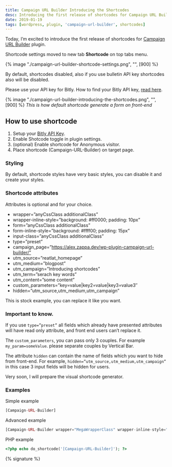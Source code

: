 ```yaml
---
title: Campaign URL Builder Introducing the Shortcodes
desc: Introducing the first release of shortcodes for Campaign URL Builder plugin. Shortcodes can be customized with various attributes and can generate forms on the front-end. Bitly API key is required. Shortcodes can be styled and have optional parameters. Examples provided for simple, advanced, and PHP usage.
date: 2019-01-19
tags: [wordpress, plugin, 'campaign-url-builder', shortcodes]
---
```


Today, I’m excited to introduce the first release of shortcodes
for [Campaign URL Builder](/blog/wp-plugin-campaign-url-builder/) plugin.

Shortcode settings moved to new tab **Shortcode** on top tabs menu.

{% image "./campaign-url-builder-shortcode-settings.png", "", [900] %}

By default, shortcodes disabled, also if you use bulletin API key shortcodes also will be disabled.

Please use your API key for Bitly. How to find your Bitly API key, [read here](/blog/how-do-i-find-my-bitly-oauth-access-token/).

{% image "./campaign-url-builder-introducing-the-shortcodes.png", "", [900] %}
*This is how default shortcode generate a form on front-end*

## How to use shortcode

1. Setup your [Bitly API Key](/blog/how-do-i-find-my-bitly-oauth-access-token/).
2. Enable Shotcode toggle in plugin settings.
3. (optional) Enable shortcode for Anonymous visitor.
4. Place shortcode (Campaign-URL-Builder) on target page.

### Styling

By default, shortcode styles have very basic styles, you can disable it and create your styles.

### Shortcode attributes

Attributes is optional and for your choice.

- wrapper=”anyCssClass additionalClass”
- wrapper-inline-style=”background: #ff0000; padding: 10px”
- form=”anyCssClass additionalClass”
- form-inline-style=”background: #ffff00; padding: 15px”
- input-class=”anyCssClass additionalClass”
- type=”preset”
- campaign_page=”https://alex.zappa.dev/wp-plugin-campaign-url-builder/”
- utm_source=”reatlat_homepage”
- utm_medium=”blogpost”
- utm_campaign=”Introducing shortcodes”
- utm_term=”serach key words”
- utm_content=”some content”
- custom_parameters=”key=value|key2=value|key3=value3″
- hidden=”utm_source,utm_medium,utm_campaign”

This is stock example, you can replace it like you want.

### Important to know.

If you use `type=”preset”` all fields which already have presented attributes will have read only attribute, and front end users can’t replace it.

The `custom_parameters`, you can pass only 3 couples. For example `my_param=someValue`. please separate couples by Vertical Bar.

The attribute `hidden` can contain the name of fields which you want to hide from front-end. For example, `hidden=”utm_source,utm_medium,utm_campaign”` in this case 3 input fields will be hidden for users.

Very soon, I will prepare the visual shortcode generator.

### Examples

Simple example

```php
[Campaign-URL-Builder]
```

Advanced example

```php
[Campaign-URL-Builder wrapper="MegaWrapperClass" wrapper-inline-style="background:#ccc;padding:15px;" form="MegaFormClass" form-inline-style="padding:10px; background:#c19393" campaign_page="https://alex.zappa.dev" utm_source="" utm_medium="" utm_campaign="" utm_term="" utm_content=""]
```

PHP example

```php
<?php echo do_shortcode('[Campaign-URL-Builder]'); ?>
```

{% signature %}
